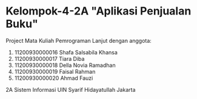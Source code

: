 # Kelompok-4-2A "Aplikasi Penjualan Buku"
Project Mata Kuliah Pemrograman Lanjut dengan anggota:
1. 11200930000016 Shafa Salsabila Khansa
2. 11200930000017 Tiara Diba
3. 11200930000018 Della Novia Ramadhan
4. 11200930000019 Faisal Rahman
5. 11200930000020 Ahmad Fauzi

2A Sistem Informasi
UIN Syarif Hidayatullah Jakarta 
